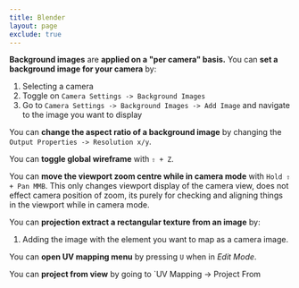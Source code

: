 ```yaml
---
title: Blender
layout: page
exclude: true
---
```


**Background images** are **applied on a "per camera" basis.** You can **set a background image for your camera** by:

 1. Selecting a camera
 2. Toggle on `Camera Settings -> Background Images`
 3. Go to `Camera Settings -> Background Images -> Add Image` and navigate to the image you want to display

You can **change the aspect ratio of a background image** by changing the `Output Properties -> Resolution x/y`.

You can **toggle global wireframe** with `⇧ + Z`.

You can **move the viewport zoom centre while in camera mode** with `Hold ⇧ + Pan MMB`. This only changes viewport display of the camera view, does not effect camera position of zoom, its purely for checking and aligning things in the viewport while in camera mode.

You can **projection extract a rectangular texture from an image** by:

1. Adding the image with the element you want to map as a camera image.


You can **open UV mapping menu** by pressing `U` when in *Edit Mode*.

You can **project from view** by going to `UV Mapping -> Project From



<!--stackedit_data:
eyJoaXN0b3J5IjpbMzUxMzM3NzAxLC01NDUxNDA4ODMsMTYxND
Y5NjEwNywtMTI2NTYyNzA2MywtMjExOTI3MjY2Myw1NzAxOTg0
NjVdfQ==
-->